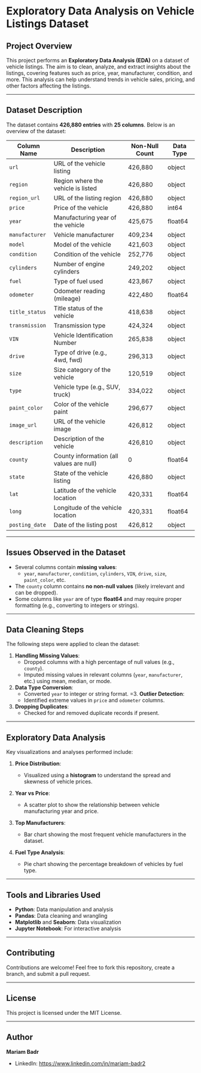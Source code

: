 # **Exploratory Data Analysis on Vehicle Listings Dataset**

## **Project Overview**
This project performs an **Exploratory Data Analysis (EDA)** on a dataset of vehicle listings. The aim is to clean, analyze, and extract insights about the listings, covering features such as price, year, manufacturer, condition, and more. This analysis can help understand trends in vehicle sales, pricing, and other factors affecting the listings.

---

## **Dataset Description**

The dataset contains **426,880 entries** with **25 columns**. Below is an overview of the dataset:

| Column Name     | Description                                | Non-Null Count | Data Type  |
|-----------------|--------------------------------------------|---------------|------------|
| `url`          | URL of the vehicle listing                 | 426,880       | object     |
| `region`       | Region where the vehicle is listed         | 426,880       | object     |
| `region_url`   | URL of the listing region                  | 426,880       | object     |
| `price`        | Price of the vehicle                       | 426,880       | int64      |
| `year`         | Manufacturing year of the vehicle          | 425,675       | float64    |
| `manufacturer` | Vehicle manufacturer                       | 409,234       | object     |
| `model`        | Model of the vehicle                       | 421,603       | object     |
| `condition`    | Condition of the vehicle                   | 252,776       | object     |
| `cylinders`    | Number of engine cylinders                 | 249,202       | object     |
| `fuel`         | Type of fuel used                          | 423,867       | object     |
| `odometer`     | Odometer reading (mileage)                 | 422,480       | float64    |
| `title_status` | Title status of the vehicle                | 418,638       | object     |
| `transmission` | Transmission type                          | 424,324       | object     |
| `VIN`          | Vehicle Identification Number              | 265,838       | object     |
| `drive`        | Type of drive (e.g., 4wd, fwd)             | 296,313       | object     |
| `size`         | Size category of the vehicle               | 120,519       | object     |
| `type`         | Vehicle type (e.g., SUV, truck)            | 334,022       | object     |
| `paint_color`  | Color of the vehicle paint                 | 296,677       | object     |
| `image_url`    | URL of the vehicle image                   | 426,812       | object     |
| `description`  | Description of the vehicle                 | 426,810       | object     |
| `county`       | County information (all values are null)   | 0             | float64    |
| `state`        | State of the vehicle listing               | 426,880       | object     |
| `lat`          | Latitude of the vehicle location           | 420,331       | float64    |
| `long`         | Longitude of the vehicle location          | 420,331       | float64    |
| `posting_date` | Date of the listing post                   | 426,812       | object     |

---

## **Issues Observed in the Dataset**
- Several columns contain **missing values**:
  - `year`, `manufacturer`, `condition`, `cylinders`, `VIN`, `drive`, `size`, `paint_color`, etc.
- The `county` column contains **no non-null values** (likely irrelevant and can be dropped).
- Some columns like `year` are of type **float64** and may require proper formatting (e.g., converting to integers or strings).

---

## **Data Cleaning Steps**
The following steps were applied to clean the dataset:
1. **Handling Missing Values**:
   - Dropped columns with a high percentage of null values (e.g., `county`).
   - Imputed missing values in relevant columns (`year`, `manufacturer`, etc.) using mean, median, or mode.
2. **Data Type Conversion**:
   - Converted `year` to integer or string format.
=3. **Outlier Detection**:
   - Identified extreme values in `price` and `odometer` columns.
4. **Dropping Duplicates**:
   - Checked for and removed duplicate records if present.

---

## **Exploratory Data Analysis**
Key visualizations and analyses performed include:

1. **Price Distribution**:
   - Visualized using a **histogram** to understand the spread and skewness of vehicle prices.

2. **Year vs Price**:
   - A scatter plot to show the relationship between vehicle manufacturing year and price.

3. **Top Manufacturers**:
   - Bar chart showing the most frequent vehicle manufacturers in the dataset.

5. **Fuel Type Analysis**:
   - Pie chart showing the percentage breakdown of vehicles by fuel type.
---

## **Tools and Libraries Used**
- **Python**: Data manipulation and analysis
- **Pandas**: Data cleaning and wrangling
- **Matplotlib** and **Seaborn**: Data visualization
- **Jupyter Notebook**: For interactive analysis

---


## **Contributing**
Contributions are welcome! Feel free to fork this repository, create a branch, and submit a pull request.

---

## **License**
This project is licensed under the MIT License.

---

## **Author**
**Mariam Badr**  
- LinkedIn: https://www.linkedin.com/in/mariam-badr2
